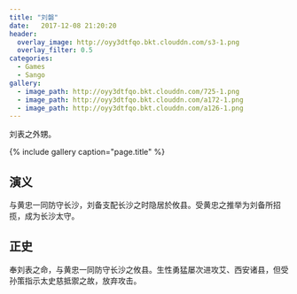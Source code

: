 ```yaml
---
title: "刘磐"
date:   2017-12-08 21:20:20
header:
  overlay_image: http://oyy3dtfqo.bkt.clouddn.com/s3-1.png
  overlay_filter: 0.5
categories:
  - Games
  - Sango
gallery:
  - image_path: http://oyy3dtfqo.bkt.clouddn.com/725-1.png
  - image_path: http://oyy3dtfqo.bkt.clouddn.com/a172-1.png
  - image_path: http://oyy3dtfqo.bkt.clouddn.com/a126-1.png
---
```


刘表之外甥。

{% include gallery caption="page.title" %}

## 演义

与黄忠一同防守长沙，刘备支配长沙之时隐居於攸县。受黄忠之推举为刘备所招揽，成为长沙太守。

## 正史

奉刘表之命，与黄忠一同防守长沙之攸县。生性勇猛屡次进攻艾、西安诸县，但受孙策指示太史慈抵禦之故，放弃攻击。